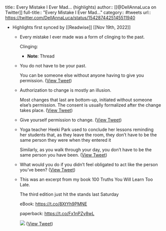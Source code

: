 title:: Every Mistake I Ever Mad... (highlights)
author:: [[@DellAnnaLuca on Twitter]]
full-title:: "Every Mistake I Ever Mad..."
category:: #tweets
url:: https://twitter.com/DellAnnaLuca/status/1542874425145511940

- Highlights first synced by [[Readwise]] [[Nov 19th, 2022]]
	- Every mistake I ever made was a form of clinging to the past.
	  
	  Clinging:
		- **Note**: Thread
	- You do not have to be your past.
	  
	  You can be someone else without anyone having to give you permission. ([View Tweet](https://twitter.com/DellAnnaLuca/status/1542874427955654656))
	- Authorization to change is mostly an illusion. 
	  
	  Most changes that last are bottom-up, initiated without someone else’s permission. The consent is usually formalized after the change takes place. ([View Tweet](https://twitter.com/DellAnnaLuca/status/1542874430543564800))
	- Give yourself permission to change. ([View Tweet](https://twitter.com/DellAnnaLuca/status/1542874433127272449))
	- Yoga teacher Heeki Park used to conclude her lessons reminding her students that, as they leave the room, they don’t have to be the same person they were when they entered it
	  
	   Similarly, as you walk through your day, you don’t have to be the same person you have been. ([View Tweet](https://twitter.com/DellAnnaLuca/status/1542874435555799042))
	- What would you do if you didn’t feel obligated to act like the person you’ve been? ([View Tweet](https://twitter.com/DellAnnaLuca/status/1542874438042931203))
	- This was an excerpt from my book 100 Truths You Will Learn Too Late.
	  
	  The third edition just hit the stands last Saturday
	  
	  eBook: https://t.co/8XtYh9PMNE
	  
	  paperback: https://t.co/Fx1nPZy8wL 
	  
	  ![](https://pbs.twimg.com/media/FWlkIWEUEAA-M3r.jpg) ([View Tweet](https://twitter.com/DellAnnaLuca/status/1542874448683884546))